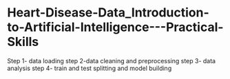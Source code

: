 # Heart-Disease-Data_Introduction-to-Artificial-Intelligence---Practical-Skills
Step 1- data loading
step 2-data cleaning and preprocessing
step 3- data analysis 
step 4- train and test splitting and model building

